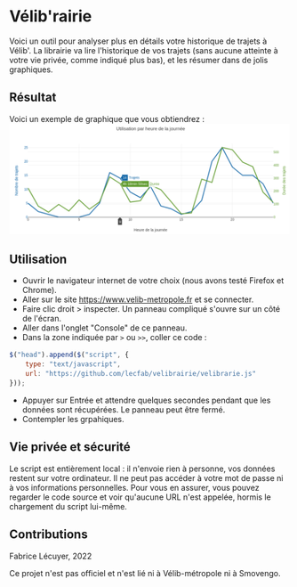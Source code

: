 # Vélib'rairie

Voici un outil pour analyser plus en détails votre historique de trajets à Vélib'. La librairie va lire l'historique de vos trajets (sans aucune atteinte à votre vie privée, comme indiqué plus bas), et les résumer dans de jolis graphiques.

## Résultat

Voici un exemple de graphique que vous obtiendrez :
![](trips-per-hour.png)

## Utilisation

- Ouvrir le navigateur internet de votre choix (nous avons testé Firefox et Chrome).
- Aller sur le site https://www.velib-metropole.fr et se connecter.
- Faire clic droit > inspecter. Un panneau compliqué s'ouvre sur un côté de l'écran.
- Aller dans l'onglet "Console" de ce panneau.
- Dans la zone indiquée par `>` ou `>>`, coller ce code :
```javascript
$("head").append($("script", {
    type: "text/javascript",
    url: "https://github.com/lecfab/velibrairie/velibrarie.js"
}));
```
- Appuyer sur Entrée et attendre quelques secondes pendant que les données sont récupérées. Le panneau peut être fermé.
- Contempler les grpahiques.

## Vie privée et sécurité

Le script est entièrement local :
il n'envoie rien à personne,
vos données restent sur votre ordinateur.
Il ne peut pas accéder à votre mot de passe ni à vos informations personnelles. Pour vous en assurer, vous pouvez regarder le code source et voir qu'aucune URL n'est appelée, hormis le chargement du script lui-même.

## Contributions

Fabrice Lécuyer, 2022

Ce projet n'est pas officiel et n'est lié ni à Vélib-métropole ni à Smovengo.

